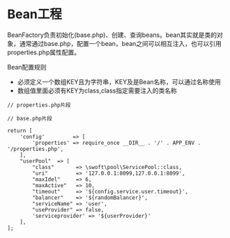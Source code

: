 # Bean工程

BeanFactory负责初始化\(base.php\)、创建、查询beans。bean其实就是类的对象，通常通过base.php，配置一个bean，bean之间可以相互注入，也可以引用properties.php属性配置。

Bean配置规则
- 必须定义一个数组KEY且为字符串，KEY及是Bean名称，可以通过名称使用
- 数组值里面必须有KEY为class,class指定需要注入的类名称



```
// properties.php片段

// base.php片段

return [
    'config'         => [
        'properties' => require_once __DIR__ . '/' . APP_ENV . '/properties.php',
    ],
    "userPool"  => [
        "class"       => \swoft\pool\ServicePool::class,
        "uri"         => '127.0.0.1:8099,127.0.0.1:8099',
        "maxIdel"     => 6,
        "maxActive"   => 10,
        "timeout"     => '${config.service.user.timeout}',
        "balancer"    => '${randomBalancer}',
        "serviceName" => 'user',
        "useProvider" => false,
        'serviceprovider' => '${userProvider}'
    ],
];
```




